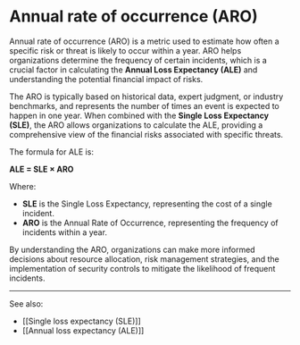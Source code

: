 
# Annual rate of occurrence (ARO)

Annual rate of occurrence (ARO) is a metric used to estimate how often a specific risk or threat is likely to occur within a year. ARO helps organizations determine the frequency of certain incidents, which is a crucial factor in calculating the **Annual Loss Expectancy (ALE)** and understanding the potential financial impact of risks.

The ARO is typically based on historical data, expert judgment, or industry benchmarks, and represents the number of times an event is expected to happen in one year. When combined with the **Single Loss Expectancy (SLE)**, the ARO allows organizations to calculate the ALE, providing a comprehensive view of the financial risks associated with specific threats.

The formula for ALE is:

**ALE = SLE × ARO**

Where:

- **SLE** is the Single Loss Expectancy, representing the cost of a single incident.
- **ARO** is the Annual Rate of Occurrence, representing the frequency of incidents within a year.

By understanding the ARO, organizations can make more informed decisions about resource allocation, risk management strategies, and the implementation of security controls to mitigate the likelihood of frequent incidents.

---

See also:

- [[Single loss expectancy (SLE)]]
- [[Annual loss expectancy (ALE)]]